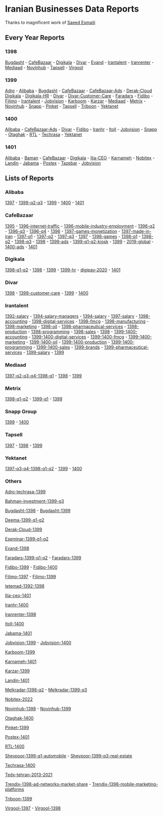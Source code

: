 # Iranian Businesses Data Reports

Thanks to magnificent work of [Saeed Esmaili](https://github.com/saeedesmaili/iranian-businesses-data-reports)

## Every Year Reports

### 1398

[Bugdasht](https://github.com/MahdiMajidzadeh/iranian-businesses-data-reports/blob/main/reports/bugdasht-1398.pdf?raw=true) - 
[CafeBazaar](https://github.com/MahdiMajidzadeh/iranian-businesses-data-reports/blob/main/reports/cafebazaar-1398.pdf?raw=true) - 
[Digikala](https://github.com/MahdiMajidzadeh/iranian-businesses-data-reports/blob/main/reports/digikala-1398.pdf?raw=true) - 
[Divar](https://github.com/MahdiMajidzadeh/iranian-businesses-data-reports/blob/main/reports/divar-1398.pdf?raw=true) - 
[Evand](https://github.com/MahdiMajidzadeh/iranian-businesses-data-reports/blob/main/reports/evand-1398.pdf?raw=true) - 
[Irantalent](https://github.com/MahdiMajidzadeh/iranian-businesses-data-reports/blob/main/reports/irantalent-1398.pdf?raw=true) - 
[Iranrenter](https://github.com/MahdiMajidzadeh/iranian-businesses-data-reports/blob/main/reports/iranrenter-1398.pdf?raw=true) - 
[Mediaad](https://github.com/MahdiMajidzadeh/iranian-businesses-data-reports/blob/main/reports/mediaad-1398.pdf?raw=true) - 
[Novinhub](https://github.com/MahdiMajidzadeh/iranian-businesses-data-reports/blob/main/reports/novinhub-1398.pdf?raw=true) - 
[Tapsell](https://github.com/MahdiMajidzadeh/iranian-businesses-data-reports/blob/main/reports/tapsell-1398.pdf?raw=true) - 
[Virgool](https://github.com/MahdiMajidzadeh/iranian-businesses-data-reports/blob/main/reports/virgool-98.pdf?raw=true)

### 1399

[Adro](https://github.com/MahdiMajidzadeh/iranian-businesses-data-reports/blob/main/reports/adro-techrasa-1399.pdf?raw=true) - 
[Alibaba](https://github.com/MahdiMajidzadeh/iranian-businesses-data-reports/blob/main/reports/alibaba-1399.pdf?raw=true) - 
[Bugdasht](https://github.com/MahdiMajidzadeh/iranian-businesses-data-reports/blob/main/reports/bugdasht-1399.pdf?raw=true) - 
[CafeBazaar](https://github.com/MahdiMajidzadeh/iranian-businesses-data-reports/blob/main/reports/cafebazaar-1399.pdf?raw=true) -
[CafeBazaar-Ads](https://github.com/MahdiMajidzadeh/iranian-businesses-data-reports/blob/main/reports/cafebazaar-1399-ads.pdf?raw=true) - 
[Derak-Cloud](https://github.com/MahdiMajidzadeh/iranian-businesses-data-reports/blob/main/reports/derak-cloud-1399.pdf?raw=true)
[Digikala](https://github.com/MahdiMajidzadeh/iranian-businesses-data-reports/blob/main/reports/digikala-1399.pdf?raw=true) - 
[Digikala-HR](https://github.com/MahdiMajidzadeh/iranian-businesses-data-reports/blob/main/reports/digikala-hr-1399.pdf?raw=true) - 
[Divar](https://github.com/MahdiMajidzadeh/iranian-businesses-data-reports/blob/main/reports/divar-1399.pdf?raw=true) - 
[Divar-Customer-Care](https://github.com/MahdiMajidzadeh/iranian-businesses-data-reports/blob/main/reports/divar-1399-customer-care.pdf?raw=true) - 
[Faradars](https://github.com/MahdiMajidzadeh/iranian-businesses-data-reports/blob/main/reports/faradars-1399.pdf?raw=true) - 
[Fidibo](https://github.com/MahdiMajidzadeh/iranian-businesses-data-reports/blob/main/reports/fidibo-1399.pdf?raw=true) - 
[Filimo](https://github.com/MahdiMajidzadeh/iranian-businesses-data-reports/blob/main/reports/filimo-1399.pdf?raw=true) - 
[Irantalent](https://github.com/MahdiMajidzadeh/iranian-businesses-data-reports/blob/main/reports/irantalent-1399.pdf?raw=true) - 
[Jobvision](https://github.com/MahdiMajidzadeh/iranian-businesses-data-reports/blob/main/reports/jobvision-1399.pdf?raw=true) - 
[Karboom](https://github.com/MahdiMajidzadeh/iranian-businesses-data-reports/blob/main/reports/karboom-1399.pdf?raw=true) - 
[Karzar](https://github.com/MahdiMajidzadeh/iranian-businesses-data-reports/blob/main/reports/karzar-1399.pdf?raw=true) - 
[Mediaad](https://github.com/MahdiMajidzadeh/iranian-businesses-data-reports/blob/main/reports/mediaad-1399.pdf?raw=true) - 
[Metrix](https://github.com/MahdiMajidzadeh/iranian-businesses-data-reports/blob/main/reports/metrix-1399.pdf?raw=true) - 
[Novinhub](https://github.com/MahdiMajidzadeh/iranian-businesses-data-reports/blob/main/reports/novinhub-1399.pdf?raw=true) - 
[Snapp](https://github.com/MahdiMajidzadeh/iranian-businesses-data-reports/blob/main/reports/snapp-group-1399.pdf?raw=true) - 
[Pinket](https://github.com/MahdiMajidzadeh/iranian-businesses-data-reports/blob/main/reports/pinket-1399.pdf?raw=true) - 
[Tapsell](https://github.com/MahdiMajidzadeh/iranian-businesses-data-reports/blob/main/reports/tapsell-1399.pdf?raw=true) - 
[Triboon](https://github.com/MahdiMajidzadeh/iranian-businesses-data-reports/blob/main/reports/triboon-1399.pdf?raw=true) - 
[Yektanet](https://github.com/MahdiMajidzadeh/iranian-businesses-data-reports/blob/main/reports/yektanet-1399.pdf?raw=true)

### 1400

[Alibaba](https://github.com/MahdiMajidzadeh/iranian-businesses-data-reports/blob/main/reports/alibaba-1400.pdf?raw=true) - 
[CafeBazaar-Ads](https://github.com/MahdiMajidzadeh/iranian-businesses-data-reports/blob/main/reports/cafebazaar-ads-report-1400.pdf?raw=true) - 
[Divar](https://github.com/MahdiMajidzadeh/iranian-businesses-data-reports/blob/main/reports/divar-1400.pdf?raw=true) - 
[Fidibo](https://github.com/MahdiMajidzadeh/iranian-businesses-data-reports/blob/main/reports/fidibo-1400.pdf?raw=true) - 
[Iranhr](https://github.com/MahdiMajidzadeh/iranian-businesses-data-reports/blob/main/reports/iranhr-1400.pdf?raw=true) -
[Itoll](https://github.com/MahdiMajidzadeh/iranian-businesses-data-reports/blob/main/reports/itoll-1400.pdf?raw=true) - 
[Jobvision](https://github.com/MahdiMajidzadeh/iranian-businesses-data-reports/blob/main/reports/jobvision-1400.pdf?raw=true) -
[Snapp](https://github.com/MahdiMajidzadeh/iranian-businesses-data-reports/blob/main/reports/snapp-group-1400.pdf?raw=true) - 
[Otaghak](https://github.com/MahdiMajidzadeh/iranian-businesses-data-reports/blob/main/reports/otaghak-1400.pdf?raw=true) - 
[RTL](https://github.com/MahdiMajidzadeh/iranian-businesses-data-reports/blob/main/reports/rtl-1400.pdf?raw=true) - 
[Techrasa](https://github.com/MahdiMajidzadeh/iranian-businesses-data-reports/blob/main/reports/techrasa-1400.pdf?raw=true) - 
[Yektanet](https://github.com/MahdiMajidzadeh/iranian-businesses-data-reports/blob/main/reports/yektanet-1400.pdf?raw=true)

### 1401

[Alibaba](https://github.com/MahdiMajidzadeh/iranian-businesses-data-reports/blob/main/reports/alibaba-1401.pdf?raw=true) -
[Baman](https://github.com/MahdiMajidzadeh/iranian-businesses-data-reports/blob/main/reports//baman-1401.pdf?raw=true) - 
[CafeBazaar](https://github.com/MahdiMajidzadeh/iranian-businesses-data-reports/blob/main/reports/cafebazaar-1401.pdf?raw=true) - 
[Digikala](https://github.com/MahdiMajidzadeh/iranian-businesses-data-reports/blob/main/reports/digikala-1401.pdf?raw=true) -
[Ilia-CEO](https://github.com/MahdiMajidzadeh/iranian-businesses-data-reports/blob/main/reports/ilia-ceo-1401.pdf?raw=true) -
[Karnameh](https://github.com/MahdiMajidzadeh/iranian-businesses-data-reports/blob/main/reports/karnameh-1401.pdf?raw=true) - 
[Nobitex](https://github.com/MahdiMajidzadeh/iranian-businesses-data-reports/blob/main/reports/nobitex-2022.pdf?raw=true) -
[Landin](https://github.com/MahdiMajidzadeh/iranian-businesses-data-reports/blob/main/reports/landin-1401.pdf?raw=true) -
[Jabama](https://github.com/MahdiMajidzadeh/iranian-businesses-data-reports/blob/main/reports/jabama-1401.pdf?raw=true) - 
[Postex](https://github.com/MahdiMajidzadeh/iranian-businesses-data-reports/blob/main/reports/postex-1401.pdf?raw=true) - 
[Tazebar](https://github.com/MahdiMajidzadeh/iranian-businesses-data-reports/blob/main/reports/tazebar-1401.pdf?raw=true) - 
[Jobvision](https://github.com/MahdiMajidzadeh/iranian-businesses-data-reports/blob/main/reports/jobvision-1402.pdf?raw=true)


## Lists of Reports

### Alibaba

[1397](https://github.com/MahdiMajidzadeh/iranian-businesses-data-reports/blob/main/reports/alibaba-1397.pdf?raw=true) - 
[1399-q2-q3](https://github.com/MahdiMajidzadeh/iranian-businesses-data-reports/blob/main/reports/alibaba-1399-q2-q3.pdf?raw=true) - 
[1399](https://github.com/MahdiMajidzadeh/iranian-businesses-data-reports/blob/main/reports/alibaba-1399.pdf?raw=true) - 
[1400](https://github.com/MahdiMajidzadeh/iranian-businesses-data-reports/blob/main/reports/alibaba-1400.pdf?raw=true) - 
[1401](https://github.com/MahdiMajidzadeh/iranian-businesses-data-reports/blob/main/reports/alibaba-1401.pdf?raw=true)

### CafeBazaar

[1395](https://github.com/MahdiMajidzadeh/iranian-businesses-data-reports/blob/main/reports/cafebazaar-1395.pdf?raw=true) - 
[1396-internet-traffic](https://github.com/MahdiMajidzadeh/iranian-businesses-data-reports/blob/main/reports/cafebazaar-1396-internet-traffic.pdf?raw=true) - 
[1396-mobile-industry-employment](https://github.com/MahdiMajidzadeh/iranian-businesses-data-reports/blob/main/reports/cafebazaar-1396-mobile-industry-employment.pdf?raw=true) - 
[1396-q2](https://github.com/MahdiMajidzadeh/iranian-businesses-data-reports/blob/main/reports/cafebazaar-1396-q2.pdf?raw=true) - 
[1396-q3](https://github.com/MahdiMajidzadeh/iranian-businesses-data-reports/blob/main/reports/cafebazaar-1396-q3.pdf?raw=true) - 
[1396-q4](https://github.com/MahdiMajidzadeh/iranian-businesses-data-reports/blob/main/reports/cafebazaar-1396-q4.pdf?raw=true) - 
[1396](https://github.com/MahdiMajidzadeh/iranian-businesses-data-reports/blob/main/reports/cafebazaar-1396.pdf?raw=true) - 
[1397-games-monetization](https://github.com/MahdiMajidzadeh/iranian-businesses-data-reports/blob/main/reports/cafebazaar-1397-games-monetization.pdf?raw=true) - 
[1397-made-in-iran](https://github.com/MahdiMajidzadeh/iranian-businesses-data-reports/blob/main/reports/cafebazaar-1397-made-in-iran.pdf?raw=true) - 
[1397-q1](https://github.com/MahdiMajidzadeh/iranian-businesses-data-reports/blob/main/reports/cafebazaar-1397-q1.pdf?raw=true) - 
[1397-q2](https://github.com/MahdiMajidzadeh/iranian-businesses-data-reports/blob/main/reports/cafebazaar-1397-q2.pdf?raw=true) - 
[1397-q3](https://github.com/MahdiMajidzadeh/iranian-businesses-data-reports/blob/main/reports/cafebazaar-1397-q3.pdf?raw=true) - 
[1397](https://github.com/MahdiMajidzadeh/iranian-businesses-data-reports/blob/main/reports/cafebazaar-1397.pdf?raw=true) - 
[1398-games](https://github.com/MahdiMajidzadeh/iranian-businesses-data-reports/blob/main/reports/cafebazaar-1398-games.pdf?raw=true) - 
[1398-q1](https://github.com/MahdiMajidzadeh/iranian-businesses-data-reports/blob/main/reports/cafebazaar-1398-q1.pdf?raw=true) - 
[1398-q2](https://github.com/MahdiMajidzadeh/iranian-businesses-data-reports/blob/main/reports/cafebazaar-1398-q2.pdf?raw=true) - 
[1398-q3](https://github.com/MahdiMajidzadeh/iranian-businesses-data-reports/blob/main/reports/cafebazaar-1398-q3.pdf?raw=true) - 
[1398](https://github.com/MahdiMajidzadeh/iranian-businesses-data-reports/blob/main/reports/cafebazaar-1398.pdf?raw=true) - 
[1399-ads](https://github.com/MahdiMajidzadeh/iranian-businesses-data-reports/blob/main/reports/cafebazaar-1399-ads.pdf?raw=true) - 
[1399-q1-q2-kiosk](https://github.com/MahdiMajidzadeh/iranian-businesses-data-reports/blob/main/reports/cafebazaar-1399-q1-q2-kiosk.pdf?raw=true) - 
[1399](https://github.com/MahdiMajidzadeh/iranian-businesses-data-reports/blob/main/reports/cafebazaar-1399.pdf?raw=true) - 
[2019-global](https://github.com/MahdiMajidzadeh/iranian-businesses-data-reports/blob/main/reports/cafebazaar-2019-global.pdf?raw=true) - 
[1400-ads](https://github.com/MahdiMajidzadeh/iranian-businesses-data-reports/blob/main/reports/cafebazaar-ads-report-1400.pdf?raw=true) - 
[1401](https://github.com/MahdiMajidzadeh/iranian-businesses-data-reports/blob/main/reports/cafebazaar-1401.pdf?raw=true)

### Digikala

[1398-q1-q2](https://github.com/MahdiMajidzadeh/iranian-businesses-data-reports/blob/main/reports/digikala-1398-q1-q2-fa.pdf?raw=true) - 
[1398](https://github.com/MahdiMajidzadeh/iranian-businesses-data-reports/blob/main/reports/digikala-1398.pdf?raw=true) - 
[1399](https://github.com/MahdiMajidzadeh/iranian-businesses-data-reports/blob/main/reports/digikala-1399.pdf?raw=true) - 
[1399-hr](https://github.com/MahdiMajidzadeh/iranian-businesses-data-reports/blob/main/reports/digikala-hr-1399.pdf?raw=true) - 
[digipay-2020](https://github.com/MahdiMajidzadeh/iranian-businesses-data-reports/blob/main/reports/digipay-2020.pdf?raw=true) - 
[1401](https://github.com/MahdiMajidzadeh/iranian-businesses-data-reports/blob/main/reports/digikala-1401.pdf?raw=true)

### Divar

[1398](https://github.com/MahdiMajidzadeh/iranian-businesses-data-reports/blob/main/reports/divar-1398.pdf?raw=true) - 
[1399-customer-care](https://github.com/MahdiMajidzadeh/iranian-businesses-data-reports/blob/main/reports/divar-1399-customer-care.pdf?raw=true) - 
[1399](https://github.com/MahdiMajidzadeh/iranian-businesses-data-reports/blob/main/reports/divar-1399.pdf?raw=true) - 
[1400](https://github.com/MahdiMajidzadeh/iranian-businesses-data-reports/blob/main/reports/divar-1400.pdf?raw=true)

### Irantalent

[1392-salary](https://github.com/MahdiMajidzadeh/iranian-businesses-data-reports/blob/main/reports/irantalent-1392-salary.pdf?raw=true) - 
[1394-salary-managers](https://github.com/MahdiMajidzadeh/iranian-businesses-data-reports/blob/main/reports/irantalent-1394-salary-managers.pdf?raw=true) - 
[1394-salary](https://github.com/MahdiMajidzadeh/iranian-businesses-data-reports/blob/main/reports/irantalent-1394-salary.pdf?raw=true) - 
[1397-salary](https://github.com/MahdiMajidzadeh/iranian-businesses-data-reports/blob/main/reports/irantalent-1397-salary.pdf?raw=true) - 
[1398-accounting](https://github.com/MahdiMajidzadeh/iranian-businesses-data-reports/blob/main/reports/irantalent-1398-accounting.pdf?raw=true) - 
[1398-digital-services](https://github.com/MahdiMajidzadeh/iranian-businesses-data-reports/blob/main/reports/irantalent-1398-digital-services.pdf?raw=true) - 
[1398-fmcg](https://github.com/MahdiMajidzadeh/iranian-businesses-data-reports/blob/main/reports/irantalent-1398-fmcg.pdf?raw=true) - 
[1398-manufacturing](https://github.com/MahdiMajidzadeh/iranian-businesses-data-reports/blob/main/reports/irantalent-1398-manufacturing.pdf?raw=true) - 
[1398-marketing](https://github.com/MahdiMajidzadeh/iranian-businesses-data-reports/blob/main/reports/irantalent-1398-marketing.pdf?raw=true) - 
[1398-oil](https://github.com/MahdiMajidzadeh/iranian-businesses-data-reports/blob/main/reports/irantalent-1398-oil.pdf?raw=true) - 
[1398-pharmaceutical-services](https://github.com/MahdiMajidzadeh/iranian-businesses-data-reports/blob/main/reports/irantalent-1398-pharmaceutical-services.pdf?raw=true) - 
[1398-production](https://github.com/MahdiMajidzadeh/iranian-businesses-data-reports/blob/main/reports/irantalent-1398-production.pdf?raw=true) - 
[1398-programming](https://github.com/MahdiMajidzadeh/iranian-businesses-data-reports/blob/main/reports/irantalent-1398-programming.pdf?raw=true) - 
[1398-sales](https://github.com/MahdiMajidzadeh/iranian-businesses-data-reports/blob/main/reports/irantalent-1398-sales.pdf?raw=true) - 
[1398](https://github.com/MahdiMajidzadeh/iranian-businesses-data-reports/blob/main/reports/irantalent-1398.pdf?raw=true) - 
[1399-1400-accounting](https://github.com/MahdiMajidzadeh/iranian-businesses-data-reports/blob/main/reports/irantalent-1399-1400-accounting.pdf?raw=true) - 
[1399-1400-digital-services](https://github.com/MahdiMajidzadeh/iranian-businesses-data-reports/blob/main/reports/irantalent-1399-1400-digital-services.pdf?raw=true) - 
[1399-1400-fmcg](https://github.com/MahdiMajidzadeh/iranian-businesses-data-reports/blob/main/reports/irantalent-1399-1400-fmcg.pdf?raw=true) - 
[1399-1400-marketing](https://github.com/MahdiMajidzadeh/iranian-businesses-data-reports/blob/main/reports/irantalent-1399-1400-marketing.pdf?raw=true) - 
[1399-1400-oil](https://github.com/MahdiMajidzadeh/iranian-businesses-data-reports/blob/main/reports/irantalent-1399-1400-oil.pdf?raw=true) - 
[1399-1400-production](https://github.com/MahdiMajidzadeh/iranian-businesses-data-reports/blob/main/reports/irantalent-1399-1400-production.pdf?raw=true) - 
[1399-1400-programming](https://github.com/MahdiMajidzadeh/iranian-businesses-data-reports/blob/main/reports/irantalent-1399-1400-programming.pdf?raw=true) - 
[1399-1400-sales](https://github.com/MahdiMajidzadeh/iranian-businesses-data-reports/blob/main/reports/irantalent-1399-1400-sales.pdf?raw=true) - 
[1399-brands](https://github.com/MahdiMajidzadeh/iranian-businesses-data-reports/blob/main/reports/irantalent-1399-brands.pdf?raw=true) - 
[1399-pharmaceutical-services](https://github.com/MahdiMajidzadeh/iranian-businesses-data-reports/blob/main/reports/irantalent-1399-pharmaceutical-services.pdf?raw=true) - 
[1399-salary](https://github.com/MahdiMajidzadeh/iranian-businesses-data-reports/blob/main/reports/irantalent-1399-salary.pdf?raw=true) - 
[1399](https://github.com/MahdiMajidzadeh/iranian-businesses-data-reports/blob/main/reports/irantalent-1399.pdf?raw=true)

### Mediaad

[1397-q2-q3-q4-1398-q1](https://github.com/MahdiMajidzadeh/iranian-businesses-data-reports/blob/main/reports/mediaad-1397-q2-q3-q4-1398-q1.pdf?raw=true) - 
[1398](https://github.com/MahdiMajidzadeh/iranian-businesses-data-reports/blob/main/reports/mediaad-1398.pdf?raw=true) - 
[1399](https://github.com/MahdiMajidzadeh/iranian-businesses-data-reports/blob/main/reports/mediaad-1399.pdf?raw=true)

### Metrix

[1398-q1-q2](https://github.com/MahdiMajidzadeh/iranian-businesses-data-reports/blob/main/reports/metrix-1398-q1-q2.pdf?raw=true) - 
[1399-q1](https://github.com/MahdiMajidzadeh/iranian-businesses-data-reports/blob/main/reports/metrix-1399-q1.pdf?raw=true) - 
[1399](https://github.com/MahdiMajidzadeh/iranian-businesses-data-reports/blob/main/reports/metrix-1399.pdf?raw=true)

### Snapp Group

[1399](https://github.com/MahdiMajidzadeh/iranian-businesses-data-reports/blob/main/reports/snapp-group-1399.pdf?raw=true) - 
[1400](https://github.com/MahdiMajidzadeh/iranian-businesses-data-reports/blob/main/reports/snapp-group-1400.pdf?raw=true)

### Tapsell

[1397](https://github.com/MahdiMajidzadeh/iranian-businesses-data-reports/blob/main/reports/tapsell-1397.pdf?raw=true) - 
[1398](https://github.com/MahdiMajidzadeh/iranian-businesses-data-reports/blob/main/reports/tapsell-1398.pdf?raw=true) - 
[1399](https://github.com/MahdiMajidzadeh/iranian-businesses-data-reports/blob/main/reports/tapsell-1399.pdf?raw=true)

### Yektanet

[1397-q3-q4-1398-q1-q2](https://github.com/MahdiMajidzadeh/iranian-businesses-data-reports/blob/main/reports/yektanet-1397-q3-q4-1398-q1-q2.pdf?raw=true) - 
[1399](https://github.com/MahdiMajidzadeh/iranian-businesses-data-reports/blob/main/reports/yektanet-1399.pdf?raw=true) - 
[1400](https://github.com/MahdiMajidzadeh/iranian-businesses-data-reports/blob/main/reports/yektanet-1400.pdf?raw=true)


### Others

[Adro-techrasa-1399](https://github.com/MahdiMajidzadeh/iranian-businesses-data-reports/blob/main/reports/adro-techrasa-1399.pdf?raw=true)

[Bahman-investment-1399-q3](https://github.com/MahdiMajidzadeh/iranian-businesses-data-reports/blob/main/reports/bahman-investment-1399-q3.pdf?raw=true)

[Bugdasht-1398](https://github.com/MahdiMajidzadeh/iranian-businesses-data-reports/blob/main/reports/bugdasht-1398.pdf?raw=true) - 
[Bugdasht-1399](https://github.com/MahdiMajidzadeh/iranian-businesses-data-reports/blob/main/reports/bugdasht-1399.pdf?raw=true) 

[Deema-1399-q1-q2](https://github.com/MahdiMajidzadeh/iranian-businesses-data-reports/blob/main/reports/deema-1399-q1-q2.pdf?raw=true)

[Derak-Cloud-1399](https://github.com/MahdiMajidzadeh/iranian-businesses-data-reports/blob/main/reports/derak-cloud-1399.pdf?raw=true)

[Eseminar-1399-q1-q2](https://github.com/MahdiMajidzadeh/iranian-businesses-data-reports/blob/main/reports/eseminar-1399-q1-q2.pdf?raw=true)

[Evand-1398](https://github.com/MahdiMajidzadeh/iranian-businesses-data-reports/blob/main/reports/evand-1398.pdf?raw=true)

[Faradars-1399-q1-q2](https://github.com/MahdiMajidzadeh/iranian-businesses-data-reports/blob/main/reports/faradars-1399-q1-q2.pdf?raw=true) - 
[Faradars-1399](https://github.com/MahdiMajidzadeh/iranian-businesses-data-reports/blob/main/reports/faradars-1399.pdf?raw=true)

[Fidibo-1399](https://github.com/MahdiMajidzadeh/iranian-businesses-data-reports/blob/main/reports/fidibo-1399.pdf?raw=true) - 
[Fidibo-1400](https://github.com/MahdiMajidzadeh/iranian-businesses-data-reports/blob/main/reports/fidibo-1400.pdf?raw=true)

[Filimo-1397](https://github.com/MahdiMajidzadeh/iranian-businesses-data-reports/blob/main/reports/filimo-1397.pdf?raw=true) - 
[Filimo-1399](https://github.com/MahdiMajidzadeh/iranian-businesses-data-reports/blob/main/reports/filimo-1399.pdf?raw=true)

[Ietemad-1392-1398](https://github.com/MahdiMajidzadeh/iranian-businesses-data-reports/blob/main/reports/ietemad-1392-1398.pdf?raw=true)

[Ilia-ceo-1401](https://github.com/MahdiMajidzadeh/iranian-businesses-data-reports/blob/main/reports/ilia-ceo-1401.pdf?raw=true)

[Iranhr-1400](https://github.com/MahdiMajidzadeh/iranian-businesses-data-reports/blob/main/reports/iranhr-1400.pdf?raw=true)

[Iranrenter-1398](https://github.com/MahdiMajidzadeh/iranian-businesses-data-reports/blob/main/reports/iranrenter-1398.pdf?raw=true)

[Itoll-1400](https://github.com/MahdiMajidzadeh/iranian-businesses-data-reports/blob/main/reports/itoll-1400.pdf?raw=true)

[Jabama-1401](https://github.com/MahdiMajidzadeh/iranian-businesses-data-reports/blob/main/reports/jabama-1401.pdf?raw=true)

[Jobvision-1399](https://github.com/MahdiMajidzadeh/iranian-businesses-data-reports/blob/main/reports/jobvision-1399.pdf?raw=true) - 
[Jobvision-1400](https://github.com/MahdiMajidzadeh/iranian-businesses-data-reports/blob/main/reports/jobvision-1400.pdf?raw=true)

[Karboom-1399](https://github.com/MahdiMajidzadeh/iranian-businesses-data-reports/blob/main/reports/karboom-1399.pdf?raw=true)

[Karnameh-1401](https://github.com/MahdiMajidzadeh/iranian-businesses-data-reports/blob/main/reports/karnameh-1401.pdf?raw=true)

[Karzar-1399](https://github.com/MahdiMajidzadeh/iranian-businesses-data-reports/blob/main/reports/karzar-1399.pdf?raw=true)

[Landin-1401](https://github.com/MahdiMajidzadeh/iranian-businesses-data-reports/blob/main/reports/landin-1401.pdf?raw=true)

[Melkradar-1398-q2](https://github.com/MahdiMajidzadeh/iranian-businesses-data-reports/blob/main/reports/melkradar-1398-q2.pdf?raw=true) - 
[Melkradar-1399-q3](https://github.com/MahdiMajidzadeh/iranian-businesses-data-reports/blob/main/reports/melkradar-1399-q3.pdf?raw=true)

[Nobitex-2022](https://github.com/MahdiMajidzadeh/iranian-businesses-data-reports/blob/main/reports/nobitex-2022.pdf?raw=true)

[Novinhub-1398](https://github.com/MahdiMajidzadeh/iranian-businesses-data-reports/blob/main/reports/novinhub-1398.pdf?raw=true) - 
[Novinhub-1399](https://github.com/MahdiMajidzadeh/iranian-businesses-data-reports/blob/main/reports/novinhub-1399.pdf?raw=true)

[Otaghak-1400](https://github.com/MahdiMajidzadeh/iranian-businesses-data-reports/blob/main/reports/otaghak-1400.pdf?raw=true)

[Pinket-1399](https://github.com/MahdiMajidzadeh/iranian-businesses-data-reports/blob/main/reports/pinket-1399.pdf?raw=true)

[Postex-1401](https://github.com/MahdiMajidzadeh/iranian-businesses-data-reports/blob/main/reports/postex-1401.pdf?raw=true)

[RTL-1400](https://github.com/MahdiMajidzadeh/iranian-businesses-data-reports/blob/main/reports/rtl-1400.pdf?raw=true)

[Sheypoor-1399-q1-automobile](https://github.com/MahdiMajidzadeh/iranian-businesses-data-reports/blob/main/reports/sheypoor-1399-q1-automobile.pdf?raw=true) - 
[Sheypoor-1399-q3-real-estate](https://github.com/MahdiMajidzadeh/iranian-businesses-data-reports/blob/main/reports/sheypoor-1399-q3-real-estate.pdf?raw=true)

[Techrasa-1400](https://github.com/MahdiMajidzadeh/iranian-businesses-data-reports/blob/main/reports/techrasa-1400.pdf?raw=true)

[Tedx-tehran-2013-2021](https://github.com/MahdiMajidzadeh/iranian-businesses-data-reports/blob/main/reports/tedx-tehran-2013-2021.pdf?raw=true)

[Trendix-1398-ad-networks-market-share](https://github.com/MahdiMajidzadeh/iranian-businesses-data-reports/blob/main/reports/trendix-1398-ad-networks-market-share.pdf?raw=true) - 
[Trendix-1398-mobile-marketing-platforms](https://github.com/MahdiMajidzadeh/iranian-businesses-data-reports/blob/main/reports/trendix-1398-mobile-marketing-platforms.pdf?raw=true)

[Triboon-1399](https://github.com/MahdiMajidzadeh/iranian-businesses-data-reports/blob/main/reports/triboon-1399.pdf?raw=true)

[Virgool-1397](https://github.com/MahdiMajidzadeh/iranian-businesses-data-reports/blob/main/reports/virgool-97.pdf?raw=true) - 
[Virgool-1398](https://github.com/MahdiMajidzadeh/iranian-businesses-data-reports/blob/main/reports/virgool-98.pdf?raw=true)

